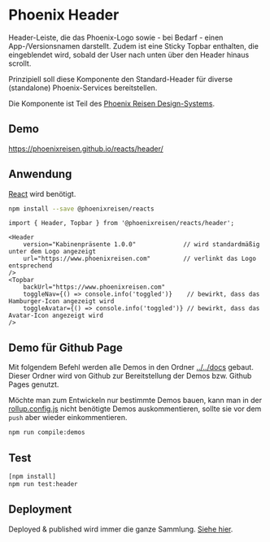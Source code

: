 # Phoenix Header

Header-Leiste, die das Phoenix-Logo sowie - bei Bedarf - einen App-/Versionsnamen darstellt. Zudem ist eine
Sticky Topbar enthalten, die eingeblendet wird, sobald der User nach unten über den Header hinaus scrollt.

Prinzipiell soll diese Komponente den Standard-Header für diverse (standalone) Phoenix-Services bereitstellen.

Die Komponente ist Teil des [Phoenix Reisen Design-Systems](https://design-system.phoenixreisen.net).

## Demo

https://phoenixreisen.github.io/reacts/header/

## Anwendung

[React](https://reactjs.org/) wird benötigt.

```bash
npm install --save @phoenixreisen/reacts
```

```tsx
import { Header, Topbar } from '@phoenixreisen/reacts/header';

<Header
    version="Kabinenpräsente 1.0.0"             // wird standardmäßig unter dem Logo angezeigt
    url="https://www.phoenixreisen.com"         // verlinkt das Logo entsprechend
/>
<Topbar
    backUrl="https://www.phoenixreisen.com"
    toggleNav={() => console.info('toggled')}    // bewirkt, dass das Hamburger-Icon angezeigt wird
    toggleAvatar={() => console.info('toggled')} // bewirkt, dass das Avatar-Icon angezeigt wird
/>
```

## Demo für Github Page

Mit folgendem Befehl werden alle Demos in den Ordner [../../docs](../../docs) gebaut. Dieser Ordner wird von Github zur Bereitstellung der Demos bzw. Github Pages genutzt.

Möchte man zum Entwickeln nur bestimmte Demos bauen, kann man in der [rollup.config.js](../../rollup.config.js) nicht benötigte Demos auskommentieren, sollte sie vor dem `push` aber wieder einkommentieren.

```bash
npm run compile:demos
```

## Test

```bash
[npm install]
npm run test:header
```

## Deployment

Deployed & published wird immer die ganze Sammlung. [Siehe hier](../../README.md).
